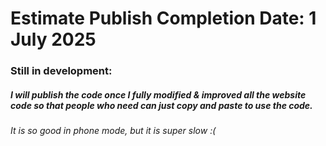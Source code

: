
# Estimate Publish Completion Date: 1 July 2025

### Still in development: 

##### I will publish the code once I fully modified & improved all the website code so that people who need can just copy and paste to use the code.

<h6> It is so good in phone mode, but it is super slow :( </h6>
